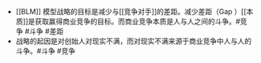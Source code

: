 - [[BLM]] 模型战略的目标是减少与[[竞争对手]]的差距。减少差距（Gap ）[[本质]]是获取赢得商业竞争的目标。而商业竞争本质是人与人之间的斗争。#竞争 #斗争 #差距
- 战略的起因是对创始人对现实不满，而对现实不满来源于商业竞争中人与人的斗争。#斗争 #竞争